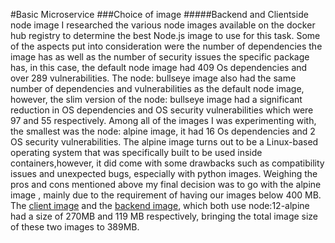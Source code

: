 #Basic Microservice 
###Choice of image 
#####Backend and Clientside node image
I researched the various node images available on the docker hub registry to determine the best Node.js  image to use for this task.
Some of the aspects put into consideration were the number of dependencies the image has as well as the number of security issues the specific package has, in this case, the default node image had 409 Os dependencies and over 289 vulnerabilities.
The node: bullseye image also had the same number of dependencies and vulnerabilities as the default node image, however, the slim version of the node: bullseye image had a significant reduction in OS dependencies and OS security vulnerabilities which were 97 and 55 respectively.  Among all of the images I was experimenting with, the smallest was the node: alpine image, it had 16 Os dependencies and 2 OS security vulnerabilities.
The alpine image turns out to be a Linux-based operating system that was specifically built to be used inside containers,however, it did come with some drawbacks such as compatibility issues and unexpected bugs, especially with python images.
Weighing the pros and cons mentioned above my final decision was to go with the alpine image , mainly due to the requirement of having our images below 400 MB. 
The [client image](https://hub.docker.com/repository/docker/kimutaikk/client_image_yolo)  and the [backend image](https://hub.docker.com/repository/docker/kimutaikk/backend_image_yolo), which both use node:12-alpine had a size of 270MB and 119 MB respectively, bringing the total image size of these two images to 389MB.
